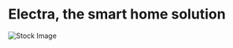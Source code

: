 # Electra, the smart home solution
![Stock Image](https://github.com/SEG2900Group5/group5/Images/SmartHome.png)
